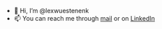 - 👋 Hi, I’m @lexwuestenenk
- 📫 You can reach me through [mail](lex.wuestenenk@hotmail.com) or on [LinkedIn](https://www.linkedin.com/in/lex-wuestenenk-0b0340294/?locale=nl_NL)

<!---
lexwuestenenk/lexwuestenenk is a ✨ special ✨ repository because its `README.md` (this file) appears on your GitHub profile.
You can click the Preview link to take a look at your changes.
--->
